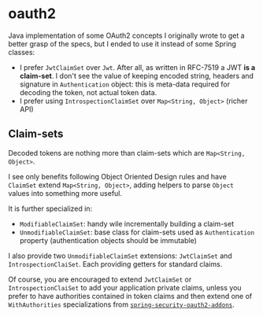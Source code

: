 # oauth2
Java implementation of some OAuth2 concepts I originally wrote to get a better grasp of the specs, but I ended to use it instead of some Spring classes:
 * I prefer `JwtClaimSet` over `Jwt`. After all, as written in RFC-7519 a JWT **is a claim-set**.
   I don't see the value of keeping encoded string, headers and signature in `Authentication` object: this is meta-data required for decoding the token, not actual token data.
 * I prefer using `IntrospectionClaimSet` over `Map<String, Object>` (richer API)

## Claim-sets

Decoded tokens are nothing more than claim-sets which are `Map<String, Object>`.

I see only benefits following Object Oriented Design rules and have `ClaimSet` extend `Map<String, Object>`, 
adding helpers to parse `Object` values into something more useful.

It is further specialized in:
 * `ModifiableClaimSet`: handy wile incrementally building a claim-set
 * `UnmodifiableClaimSet`: base class for claim-sets used as `Authentication` property (authentication objects should be immutable)

I also provide two `UnmodifiableClaimSet` extensions: `JwtClaimSet` and `IntrospectionClaiSet`. Each providing getters for standard claims.

Of course, you are encouraged to extend  `JwtClaimSet` or `IntrospectionClaiSet` to add your application private claims,
unless you prefer to have authorities contained in token claims and then extend one of `WithAuthorities` specializations from 
[`spring-security-oauth2-addons`](https://github.com/ch4mpy/spring-addons/tree/master/spring-security-oauth2-addons).